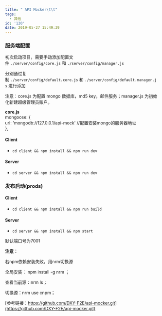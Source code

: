 ```yaml
---
title: " API Mocker\t\t"
tags:
  - 其他
id: '120'
date: 2019-05-27 15:49:39
---
```


### 服务端配置

初次启动项目，需要手动添加配置文件 `./server/config/core.js` 和 `./server/config/manager.js`

分别通过复制 `./server/config/default.core.js` 和 `./server/config/default.manager.js` 进行添加

注意：core.js 为配置 mongo 数据库，md5 key，邮件服务；manager.js 为初始化新建超级管理员账户。

 **core.js**   
  mongoose: {  
   url: 'mongodb://127.0.0.1/api-mock' //配置安装mongo的服务器地址  
 },

#### Client

*   `cd client && npm install && npm run dev`

#### [](https://github.com/DXY-F2E/api-mocker#server-1)Server

*   `cd server && npm install && npm run dev`

### [](https://github.com/DXY-F2E/api-mocker#%E5%8F%91%E5%B8%83%E5%90%AF%E5%8A%A8prods)发布启动(prods)

#### [](https://github.com/DXY-F2E/api-mocker#client-2)Client

*   `cd client && npm install && npm run build`

#### [](https://github.com/DXY-F2E/api-mocker#server-2)Server

*   `cd server && npm install && npm start`

默认端口号为7001

**注意：**

若npm依赖安装失败，用nrm切换源

全局安装： npm install -g nrm ；

查看当前源：nrm ls；

切换源：nrm use cnpm；

[参考链接：https://github.com/DXY-F2E/api-mocker.git](https://github.com/DXY-F2E/api-mocker.git)